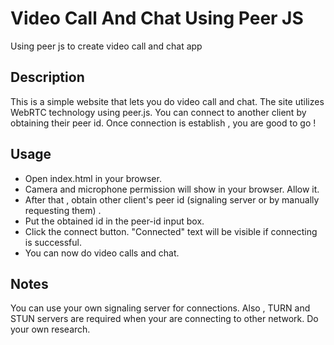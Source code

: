 # Video Call And Chat Using Peer JS
Using peer js to create video call and chat app

## Description
This is a simple website that lets you do video call and chat. The site utilizes WebRTC technology using peer.js. You can connect to another client by obtaining their peer id. Once connection is establish , you are good to go !


## Usage
* Open index.html in your browser. </br>
* Camera and microphone permission will show in your browser. Allow it.
* After that , obtain other client's peer id (signaling server or by manually requesting them) .</br>
* Put the obtained id in the peer-id input box. </br>
* Click the connect button. "Connected" text will be visible if connecting is successful.</br>
* You can now do video calls and chat.


## Notes
You can use your own signaling server for connections. Also , TURN and STUN servers are required when your are connecting to other network. Do your own research.
